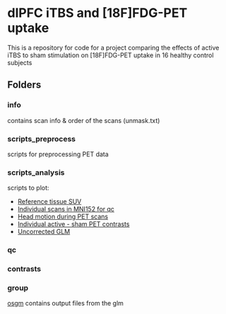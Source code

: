 # dlPFC iTBS and [18F]FDG-PET uptake  

This is a repository for code for a project comparing the effects of active iTBS to sham stimulation on [18F]FDG-PET uptake in 16 healthy control subjects


## Folders

### info

contains scan info & order of the scans (unmask.txt)

### scripts_preprocess

scripts for preprocessing PET data

### scripts_analysis

scripts to plot:
+ [Reference tissue SUV](scripts_analysis/Plot_reference_SUV.ipynb)
+ [Individual scans in MNI152 for qc](scripts_analysis/plot_fdg_mni.py)
+ [Head motion during PET scans](scripts_analysis/plot_motion.ipynb)
+ [Individual active - sham PET contrasts](scripts_analysis/plot_contrasts_and_pct.ipynb)
+ [Uncorrected GLM](scripts_analysis/Plot_uncorrected_GLM.ipynb)

### qc

### contrasts

### group

[osgm](group/active_vs_sham/osgm/) contains output files from the glm
